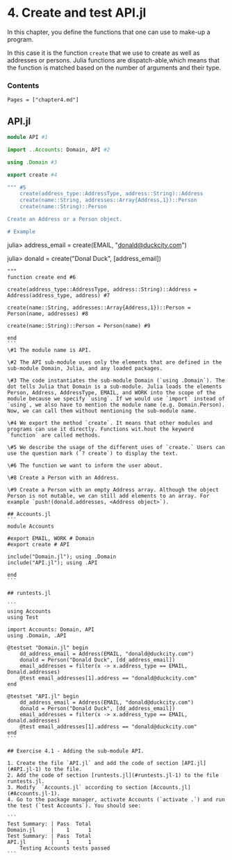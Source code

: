 # 4. Create and test API.jl

In this chapter, you define the functions that one can use to make-up a program.

In this case it is the function `create` that we use to create as well as addresses or persons. Julia functions are dispatch-able,which means that the function is matched based on the number of arguments and their type.

### Contents

```@contents
Pages = ["chapter4.md"]
```

## API.jl

```julia
module API #1

import ..Accounts: Domain, API #2

using .Domain #3

export create #4

""" #5
    create(address_type::AddressType, address::String)::Address
    create(name::String, addresses::Array{Address,1})::Person
    create(name::String)::Person

Create an Address or a Person object.

# Example
`````
julia> address_email = create(EMAIL, "donald@duckcity.com")

julia> donald = create("Donal Duck", [address_email])
`````
"""
function create end #6

create(address_type::AddressType, address::String)::Address = Address(address_type, address) #7

create(name::String, addresses::Array{Address,1})::Person = Person(name, addresses) #8

create(name::String)::Person = Person(name) #9

end
```
\#1 The module name is API.

\#2 The API sub-module uses only the elements that are defined in the sub-module Domain, Julia, and any loaded packages.

\#3 The code instantiates the sub-module Domain (`using .Domain`). The dot tells Julia that Domain is a sub-module. Julia loads the elements Person, Address, AddressType, EMAIL, and WORK into the scope of the module because we specify `using`. If we would use `import` instead of `using`, we also have to mention the module name (e.g. Domain.Person). Now, we can call them without mentioning the sub-module name.

\#4 We export the method `create`. It means that other modules and programs can use it directly. Functions wit.hout the keyword `function` are called methods.

\#5 We describe the usage of the different uses of `create.` Users can use the question mark (`? create`) to display the text.

\#6 The function we want to inform the user about.

\#8 Create a Person with an Address.

\#9 Create a Person with an empty Address array. Although the object Person is not mutable, we can still add elements to an array. For example `push!(donald.addresses, <Address object>`).

## Accounts.jl
```
module Accounts

#export EMAIL, WORK # Domain
#export create # API

include("Domain.jl"); using .Domain
include("API.jl"); using .API

end
```

## runtests.jl

```
using Accounts
using Test

import Accounts: Domain, API
using .Domain, .API

@testset "Domain.jl" begin
    dd_address_email = Address(EMAIL, "donald@duckcity.com")
    donald = Person("Donald Duck", [dd_address_email])
    email_addresses = filter(x -> x.address_type == EMAIL, Donald.addresses)
    @test email_addresses[1].address == "donald@duckcity.com"
end

@testset "API.jl" begin
    dd_address_email = Address(EMAIL, "donald@duckcity.com")
    donald = Person("Donald Duck", [dd_address_email])
    email_addresses = filter(x -> x.address_type == EMAIL, donald.addresses)
    @test email_addresses[1].address == "donald@duckcity.com"
end
```

## Exercise 4.1 - Adding the sub-module API.

1. Create the file `API.jl` and add the code of section [API.jl](#API.jl-1) to the file.
2. Add the code of section [runtests.jl](#runtests.jl-1) to the file runtests.jl.
3. Modify  `Accounts.jl` according to section [Accounts.jl](#Accounts.jl-1).
4. Go to the package manager, activate Accounts (`activate .`) and run the test (`test Accounts`). You should see:

```
Test Summary: | Pass  Total
Domain.jl     |    1      1
Test Summary: | Pass  Total
API.jl        |    1      1
    Testing Accounts tests passed
```
